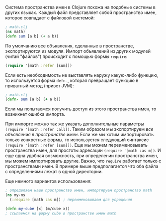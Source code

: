 Система пространства имен в Clojure похожа на подобные системы в других языках. Каждый файл представляет собой пространство имен, которое совпадает с файловой системой:

```clojure
; math.clj
(ns math)
(defn sum [a b] (+ a b))
```

По умолчанию все объявления, сделанные в пространстве, экспортируются из модуля. Импорт объявлений из других модулей (читай "файлов") происходит с помощью формы `require`:

```clojure
(require '[math :refer [sum]])
```

Если есть необходимость не выставлять наружу какую-либо функцию, то используется форма `defn-`, которая превращает функцию в приватный метод (привет JVM):

```clojure
; math.clj
(defn- sum [a b] (+ a b))
```

Если мы попытаемся получить доступ из этого пространства имен, то возникнет ошибка импорта.

При импорте можно так же указать дополнительные параметры `(require '[math :refer :all])`. Таким образом мы экспортируем *все объявления в пространстве имен*. Если же мы хотим импортировать только конкретные формы, то используется следующий синтаксис `(require '[math :refer [sum]])`. Еще мы можем переименовывать пространства имен, для простоты адресации `(require '[math :as m])`. И еще одна удобная возможность, при определении пространства имен, мы можем импортировать другие. Важно, что `require` работает только с пространствами имен. В примере выше предполагается что оба файла с определениями лежат в одной директории.

Еще немного вариантов использования:

```clojure
; определяем наше пространство имен, импортируем пространство math
(ns my-ns
  (:require [math :as m]) ; переименовываем для упрощения

(defn my-cube [x] (m/cube x))
; ссылаемся на форму cube в пространстве имен math
```
